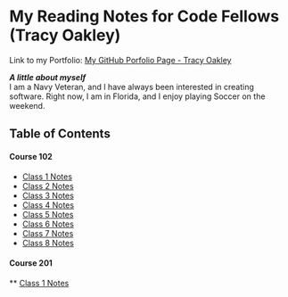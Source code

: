 # My Reading Notes for Code Fellows (Tracy Oakley)

Link to my Portfolio: [My GitHub Porfolio Page - Tracy Oakley](https://github.com/TracyOakley)

***A little about myself***  
I am a Navy Veteran, and I have always been interested in creating software. Right now, I am in Florida, and I enjoy playing Soccer on the weekend.  

## Table of Contents

#### Course 102

* [Class 1 Notes](102/class1notes.md)
* [Class 2 Notes](102/class2notes.md)
* [Class 3 Notes](102/class3notes.md)
* [Class 4 Notes](102/class4notes.md)
* [Class 5 Notes](102/class5notes.md)
* [Class 6 Notes](102/class6notes.md)
* [Class 7 Notes](102/class7notes.md)
* [Class 8 Notes](102/class8notes.md)

#### Course 201

** [Class 1 Notes](201/class1notes.md)
